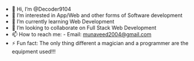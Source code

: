 - 👋 Hi, I’m @Decoder9104
- 👀 I’m interested in App/Web and other forms of Software development
- 🌱 I’m currently learning Web Development
- 💞️ I’m looking to collaborate on Full Stack Web Development
- 📫 How to reach me:
      - Email: munaveed2004@gmail.com
- ⚡ Fun fact: The only thing different a magician and a programmer are the equipment used!!!

